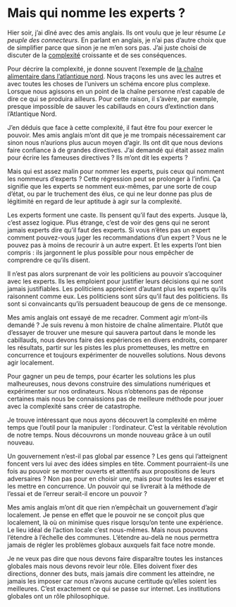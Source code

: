 # Mais qui nomme les experts ?

Hier soir, j’ai dîné avec des amis anglais. Ils ont voulu que je leur résume *Le peuple des connecteurs*. En parlant en anglais, je n’ai pas d’autre choix que de simplifier parce que sinon je ne m’en sors pas. J’ai juste choisi de discuter de la [complexité](https://tcrouzet.com/peuple/quest-complexite-35737) croissante et de ses conséquences.

Pour décrire la complexité, je donne souvent l’exemple de [la chaîne alimentaire dans l’atlantique nord](http://www.fisherycrisis.com/coral7.html). Nous traçons les uns avec les autres et avec toutes les choses de l’univers un schéma encore plus complexe. Lorsque nous agissons en un point de la chaîne personne n’est capable de dire ce qui se produira ailleurs. Pour cette raison, il s’avère, par exemple, presque impossible de sauver les cabillauds en cours d’extinction dans l’Atlantique Nord.

J’en déduis que face à cette complexité, il faut être fou pour exercer le pouvoir. Mes amis anglais m’ont dit que je me trompais nécessairement car sinon nous n’aurions plus aucun moyen d’agir. Ils ont dit que nous devions faire confiance à de grandes directives. J’ai demandé qui était assez malin pour écrire les fameuses directives ? Ils m’ont dit les experts ?

Mais qui est assez malin pour nommer les experts, puis ceux qui nomment les nommeurs d’experts ? Cette régression peut se prolonger à l’infini. Ça signifie que les experts se nomment eux-mêmes, par une sorte de coup d’état, ou par le truchement des élus, ce qui ne leur donne pas plus de légitimité en regard de leur aptitude à agir sur la complexité.

Les experts forment une caste. Ils pensent qu’il faut des experts. Jusque là, c’est assez logique. Plus étrange, c’est de voir des gens qui ne seront jamais experts dire qu’il faut des experts. Si vous n’êtes pas un expert comment pouvez-vous juger les recommandations d’un expert ? Vous ne le pouvez pas à moins de recourir à un autre expert. Et les experts l’ont bien compris : ils jargonnent le plus possible pour nous empêcher de comprendre ce qu’ils disent.

Il n’est pas alors surprenant de voir les politiciens au pouvoir s’accoquiner avec les experts. Ils les emploient pour justifier leurs décisions qui ne sont jamais justifiables. Les politiciens apprécient d’autant plus les experts qu’ils raisonnent comme eux. Les politiciens sont sûrs qu’il faut des politiciens. Ils sont si convaincants qu’ils persuadent beaucoup de gens de ce mensonge.

Mes amis anglais ont essayé de me recadrer. Comment agir m’ont-ils demandé ? Je suis revenu à mon histoire de chaîne alimentaire. Plutôt que d’essayer de trouver une mesure qui sauvera partout dans le monde les cabillauds, nous devons faire des expériences en divers endroits, comparer les résultats, partir sur les pistes les plus prometteuses, les mettre en concurrence et toujours expérimenter de nouvelles solutions. Nous devons agir localement.

Pour gagner un peu de temps, pour écarter les solutions les plus malheureuses, nous devons construire des simulations numériques et expérimenter sur nos ordinateurs. Nous n’obtenons pas de réponse certaines mais nous be connaissions pas de meilleure méthode pour jouer avec la complexité sans créer de catastrophe.

Je trouve intéressant que nous ayons découvert la complexité en même temps que l’outil pour la manipuler : l’ordinateur. C’est la véritable révolution de notre temps. Nous découvrons un monde nouveau grâce à un outil nouveau.

Un gouvernement n’est-il pas global par essence ? Les gens qui l’atteignent foncent vers lui avec des idées simples en tête. Comment pourraient-ils une fois au pouvoir se montrer ouverts et attentifs aux propositions de leurs adversaires ? Non pas pour en choisir une, mais pour toutes les essayer et les mettre en concurrence. Un pouvoir qui se livrerait à la méthode de l’essai et de l’erreur serait-il encore un pouvoir ?

Mes amis anglais m’ont dit que rien n’empêchait un gouvernement d’agir localement. Je pense en effet que le pouvoir ne se conçoit plus que localement, là où on minimise ques risque lorsqu’on tente une expérience. Le lieu idéal de l’action locale c’est nous-mêmes. Mais nous pouvons l’étendre à l’échelle des communes. L’étendre au-delà ne nous permettra jamais de régler les problèmes globaux auxquels fait face notre monde.

Je ne veux pas dire que nous devons faire disparaître toutes les instances globales mais nous devons revoir leur rôle. Elles doivent fixer des directions, donner des buts, mais jamais dire comment les atteindre, ne jamais les imposer car nous n’avons aucune certitude qu’elles soient les meilleures. C’est exactement ce qui se passe sur internet. Les institutions globales ont un rôle philosophique.